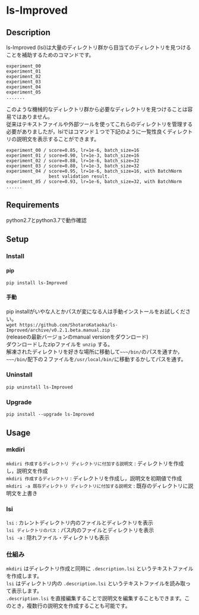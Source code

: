 # ls-Improved
## Description
ls-Improved (lsi)は大量のディレクトリ群から目当てのディレクトリを見つけることを補助するためのコマンドです。  
```
experiment_00
experiment_01
experiment_02
experiment_03
experiment_04
experiment_05
.......
```
このような機械的なディレクトリ群から必要なディレクトリを見つけることは容易ではありません。  
従来はテキストファイルや外部ツールを使ってこれらのディレクトリを管理する必要がありましたが，lsiではコマンド１つで下記のように一覧性良くディレクトリの説明文を表示することができます。  
```
experiment_00 / score=0.85, lr=1e-6, batch_size=16
experiment_01 / score=0.90, lr=1e-3, batch_size=16
experiment_02 / score=0.88, lr=1e-6, batch_size=32
experiment_03 / score=0.80, lr=1e-3, batch_size=32
experiment_04 / score=0.95, lr=1e-6, batch_size=16, with BatchNorm
                best validation result.
experiment_05 / score=0.93, lr=1e-6, batch_size=32, with BatchNorm
......
```

## Requirements
python2.7とpython3.7で動作確認  

## Setup
### Install
#### pip
```
pip install ls-Improved
```

#### 手動
pip installがいやな人とかパスが変になる人は手動インストールをお試しください。  
`wget https://github.com/ShotaroKataoka/ls-Improved/archive/v0.2.1.beta.manual.zip`  
(releaseの最新バージョンのmanual versionをダウンロード)  
ダウンロードしたzipファイルを `unzip` する。  
解凍されたディレクトリを好きな場所に移動して`~~~/bin/`のパスを通すか，`~~~/bin/`配下の２ファイルを`/usr/local/bin/`に移動するかしてパスを通す。  

### Uninstall
`pip uninstall ls-Improved`

### Upgrade
`pip install --upgrade ls-Improved`

## Usage
### mkdiri
`mkdiri 作成するディレクトリ ディレクトリに付加する説明文` : ディレクトリを作成し，説明文を作成  
`mkdiri 作成するディレクトリ` : ディレクトリを作成し，説明文を初期値で作成  
`mkdiri -a 既存ディレクトリ ディレクトリに付加する説明文` : 既存のディレクトリに説明文を上書き  

### lsi
`lsi` : カレントディレクトリ内のファイルとディレクトリを表示  
`lsi ディレクトリのパス` : パス内のファイルとディレクトリを表示  
`lsi -a` : 隠れファイル・ディレクトリも表示  

### 仕組み
`mkdiri` はディレクトリ作成と同時に `.description.lsi` というテキストファイルを作成します。  
`lsi` はディレクトリ内の `.description.lsi` というテキストファイルを読み取って表示します。  
`.description.lsi` を直接編集することで説明文を編集することもできます。このとき，複数行の説明文を作成することも可能です。  
